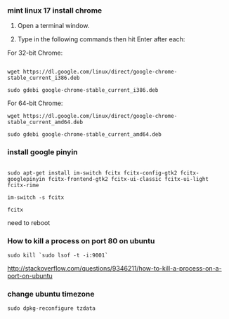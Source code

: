 

### mint linux 17 install chrome


1. Open a terminal window.

2. Type in the following commands then hit Enter after each:

For 32-bit Chrome:

```

wget https://dl.google.com/linux/direct/google-chrome-stable_current_i386.deb

sudo gdebi google-chrome-stable_current_i386.deb

```


For 64-bit Chrome:

```
wget https://dl.google.com/linux/direct/google-chrome-stable_current_amd64.deb

sudo gdebi google-chrome-stable_current_amd64.deb

```


### install google pinyin

```

sudo apt-get install im-switch fcitx fcitx-config-gtk2 fcitx-googlepinyin fcitx-frontend-gtk2 fcitx-ui-classic fcitx-ui-light fcitx-rime

im-switch -s fcitx

fcitx

```
need to reboot


### How to kill a process on port 80 on ubuntu
 
```
sudo kill `sudo lsof -t -i:9001`
```

http://stackoverflow.com/questions/9346211/how-to-kill-a-process-on-a-port-on-ubuntu


### change ubuntu timezone

```
sudo dpkg-reconfigure tzdata
```
